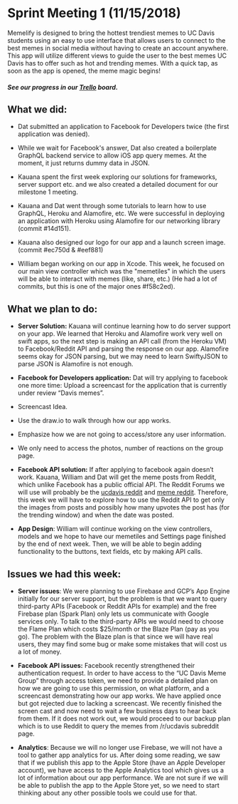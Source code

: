 # Sprint Meeting 1 (11/15/2018)

Memelify is designed to bring the hottest trendiest memes to UC Davis students
using an easy to use interface that allows users to connect to the best memes in
social media without having to create an account anywhere. This app will utilize
different views to guide the user to the best memes UC Davis has to offer such
as hot and trending memes. With a quick tap, as soon as the app is opened, the
meme magic begins!

##### See our progress in our [Trello](https://trello.com/b/IvjtEJzZ/memelify) board.

## What we did:

- Dat submitted an application to Facebook for Developers twice (the first
  application was denied).

- While we wait for Facebook's answer, Dat also created a boilerplate GraphQL
  backend service to allow iOS app query memes. At the moment, it just returns
  dummy data in JSON.

- Kauana spent the first week exploring our solutions for frameworks, server
  support etc. and we also created a detailed document for our milestone 1
  meeting.

- Kauana and Dat went through some tutorials to learn how to use GraphQL, Heroku
  and Alamofire, etc. We were successful in deploying an application with Heroku
  using Alamofire for our networking library (commit #14d151).

- Kauana also designed our logo for our app and a launch screen image. (commit
  #ec750d & #eef881)

- William began working on our app in Xcode. This week, he focused on our main
  view controller which was the "memetiles" in which the users will be able to
  interact with memes (like, share, etc.) (He had a lot of commits, but this is
  one of the major ones #f58c2ed).


## What we plan to do:

- **Server Solution:** Kauana will continue learning how to do server support on
  your app. We learned that Heroku and Alamofire work very well on swift apps,
  so the next step is making an API call (from the Heroku VM) to Facebook/Reddit
  API and parsing the response on our app. Alamofire seems okay for JSON
  parsing, but we may need to learn SwiftyJSON to parse JSON is Alamofire is not
  enough.

- **Facebook for Developers application:** Dat will try applying to facebook one
  more time: Upload a screencast for the application that is currently under
  review “Davis memes”.
 - Screencast Idea.
 - Use the draw.io to walk through how our app works.
 - Emphasize how we are not going to access/store any user information.
 - We only need to access the photos, number of reactions on the group page.

- **Facebook API solution:** If after applying to facebook again doesn’t work.
  Kauana, William and Dat will get the meme posts from Reddit, which unlike
  Facebook has a public official API. The Reddit Forums we will use will
  probably be the [ucdavis reddit](https://www.reddit.com/r/UCDavis/) and [meme
  reddit](https://www.reddit.com/r/memes/). Therefore, this week we will have to
  explore how to use the Reddit API to get only the images from posts and
  possibly how many upvotes the post has (for the trending window) and when the
  date was posted.

- **App Design**: William will continue working on the view controllers, models
  and we hope to have our memetiles and Settings page finished by the end of
  next week. Then, we will be able to begin adding functionality to the buttons,
  text fields, etc by making API calls.

## Issues we had this week:
- **Server issues**: We were planning to use Firebase and GCP’s App Engine
  initially for our server support, but the problem is that we want to query
  third-party APIs (Facebook or Reddit APIs for example) and the free Firebase
  plan (Spark Plan) only lets us communicate with Google services only. To talk
  to the third-party APIs we would need to choose the Flame Plan which costs
  $25/month or the Blaze Plan (pay as you go). The problem with the Blaze plan
  is that since we will have real users, they may find some bug or make some
  mistakes that will cost us a lot of money.

- **Facebook API issues:** Facebook recently strengthened their authentication
  request. In order to have access to the “UC Davis Meme Group” through access
  token, we need to provide a detailed plan on how we are going to use this
  permission, on what platform, and a screencast demonstrating how our app
  works. We have applied once but got rejected due to lacking a screencast. We
  recently finished the screen cast and now need to wait a few business days to
  hear back from them. If it does not work out, we would proceed to our backup
  plan which is to use Reddit to query the memes from /r/ucdavis subreddit page.

- **Analytics**: Because we will no longer use Firebase, we will not have a tool
  to gather app analytics for us. After doing some reading, we saw that if we
  publish this app to the Apple Store (have an Apple Developer account), we have
  access to the Apple Analytics tool which gives us a lot of information about
  our app performance. We are not sure if we will be able to publish the app to
  the Apple Store yet, so we need to start thinking about any other possible
  tools we could use for that.


